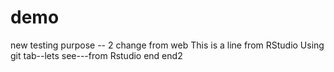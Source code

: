 # demo
new
testing purpose -- 2 change from web
This is a line from RStudio
Using git tab--lets see---from Rstudio
end
end2


